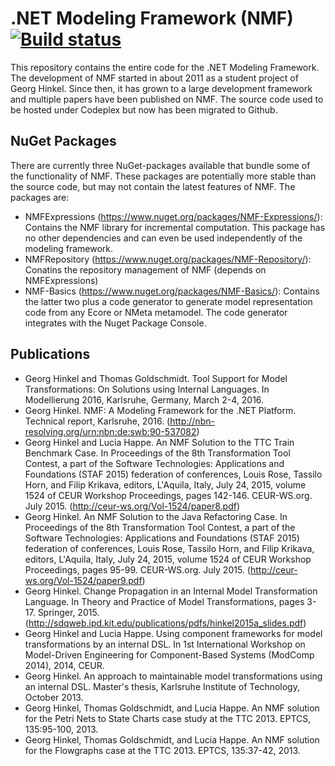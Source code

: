 # .NET Modeling Framework (NMF) [![Build status](https://ci.appveyor.com/api/projects/status/jbma22noos4y712w?svg=true)](https://ci.appveyor.com/project/georghinkel/nmf)

This repository contains the entire code for the .NET Modeling Framework. The development of NMF started in about 2011 as a student project of Georg Hinkel. Since then, it has grown to a large development framework and multiple papers have been published on NMF. The source code used to be hosted under Codeplex but now has been migrated to Github.

## NuGet Packages
There are currently three NuGet-packages available that bundle some of the functionality of NMF. These packages are potentially more stable than the source code, but may not contain the latest features of NMF.
The packages are:
* NMFExpressions (https://www.nuget.org/packages/NMF-Expressions/): Contains the NMF library for incremental computation. This package has no other dependencies and can even be used independently of the modeling framework.
* NMFRepository (https://www.nuget.org/packages/NMF-Repository/): Conatins the repository management of NMF (depends on NMFExpressions)
* NMF-Basics (https://www.nuget.org/packages/NMF-Basics/): Contains the latter two plus a code generator to generate model representation code from any Ecore or NMeta metamodel. The code generator integrates with the Nuget Package Console.

## Publications
* Georg Hinkel and Thomas Goldschmidt. Tool Support for Model Transformations: On Solutions using Internal Languages. In Modellierung 2016, Karlsruhe, Germany, March 2-4, 2016.
* Georg Hinkel. NMF: A Modeling Framework for the .NET Platform. Technical report, Karlsruhe, 2016. (http://nbn-resolving.org/urn:nbn:de:swb:90-537082)
* Georg Hinkel and Lucia Happe. An NMF Solution to the TTC Train Benchmark Case. In Proceedings of the 8th Transformation Tool Contest, a part of the Software Technologies: Applications and Foundations (STAF 2015) federation of conferences, Louis Rose, Tassilo Horn, and Filip Krikava, editors, L'Aquila, Italy, July 24, 2015, volume 1524 of CEUR Workshop Proceedings, pages 142-146. CEUR-WS.org. July 2015. (http://ceur-ws.org/Vol-1524/paper8.pdf)
* Georg Hinkel. An NMF Solution to the Java Refactoring Case. In Proceedings of the 8th Transformation Tool Contest, a part of the Software Technologies: Applications and Foundations (STAF 2015) federation of conferences, Louis Rose, Tassilo Horn, and Filip Krikava, editors, L'Aquila, Italy, July 24, 2015, volume 1524 of CEUR Workshop Proceedings, pages 95-99. CEUR-WS.org. July 2015. (http://ceur-ws.org/Vol-1524/paper9.pdf)
* Georg Hinkel. Change Propagation in an Internal Model Transformation Language. In Theory and Practice of Model Transformations, pages 3-17. Springer, 2015. (http://sdqweb.ipd.kit.edu/publications/pdfs/hinkel2015a_slides.pdf)
* Georg Hinkel and Lucia Happe. Using component frameworks for model transformations by an internal DSL. In 1st International Workshop on Model-Driven Engineering for Component-Based Systems (ModComp 2014), 2014, CEUR.
* Georg Hinkel. An approach to maintainable model transformations using an internal DSL. Master's thesis, Karlsruhe Institute of Technology, October 2013.
* Georg Hinkel, Thomas Goldschmidt, and Lucia Happe. An NMF solution for the Petri Nets to State Charts case study at the TTC 2013. EPTCS, 135:95-100, 2013.
* Georg Hinkel, Thomas Goldschmidt, and Lucia Happe. An NMF solution for the Flowgraphs case at the TTC 2013. EPTCS, 135:37-42, 2013.

